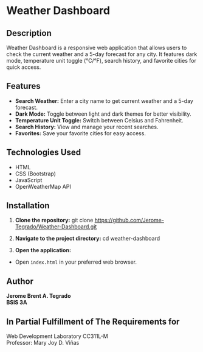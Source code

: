 # Weather Dashboard

## Description
Weather Dashboard is a responsive web application that allows users to check the current weather and a 5-day forecast for any city. It features dark mode, temperature unit toggle (°C/°F), search history, and favorite cities for quick access.

## Features
- **Search Weather:** Enter a city name to get current weather and a 5-day forecast.
- **Dark Mode:** Toggle between light and dark themes for better visibility.
- **Temperature Unit Toggle:** Switch between Celsius and Fahrenheit.
- **Search History:** View and manage your recent searches.
- **Favorites:** Save your favorite cities for easy access.

## Technologies Used
- HTML
- CSS (Bootstrap)
- JavaScript
- OpenWeatherMap API

## Installation
1. **Clone the repository:**
git clone https://github.com/Jerome-Tegrado/Weather-Dashboard.git

2. **Navigate to the project directory:**
cd weather-dashboard

3. **Open the application:**
- Open `index.html` in your preferred web browser.

## Author
**Jerome Brent A. Tegrado**  
**BSIS 3A**

## In Partial Fulfillment of The Requirements for
Web Development Laboratory CC311L-M  
Professor: Mary Joy D. Viñas
